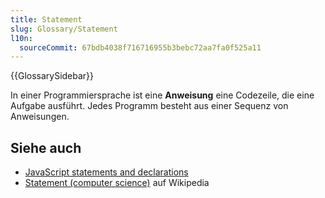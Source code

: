```yaml
---
title: Statement
slug: Glossary/Statement
l10n:
  sourceCommit: 67bdb4038f716716955b3bebc72aa7fa0f525a11
---
```


{{GlossarySidebar}}

In einer Programmiersprache ist eine **Anweisung** eine Codezeile, die eine Aufgabe ausführt. Jedes Programm besteht aus einer Sequenz von Anweisungen.

## Siehe auch

- [JavaScript statements and declarations](/de/docs/Web/JavaScript/Reference/Statements)
- [Statement (computer science)](<https://en.wikipedia.org/wiki/Statement_(computer_science)>) auf Wikipedia
